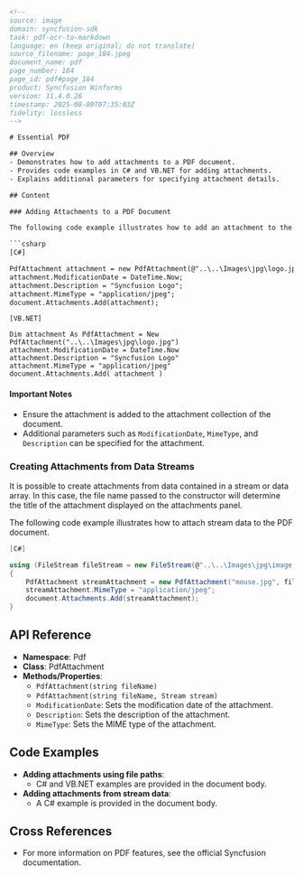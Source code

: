 ```html
<!-- 
source: image
domain: syncfusion-sdk
task: pdf-ocr-to-markdown
language: en (keep original; do not translate)
source_filename: page_184.jpeg
document_name: pdf
page_number: 184
page_id: pdf#page_184
product: Syncfusion Winforms
version: 11.4.0.26
timestamp: 2025-08-09T07:35:03Z
fidelity: lossless
-->

# Essential PDF

## Overview
- Demonstrates how to add attachments to a PDF document.
- Provides code examples in C# and VB.NET for adding attachments.
- Explains additional parameters for specifying attachment details.

## Content

### Adding Attachments to a PDF Document

The following code example illustrates how to add an attachment to the document.

```csharp
[C#]

PdfAttachment attachment = new PdfAttachment(@"..\..\Images\jpg\logo.jpg");
attachment.ModificationDate = DateTime.Now;
attachment.Description = "Syncfusion Logo";
attachment.MimeType = "application/jpeg";
document.Attachments.Add(attachment);
```

```vbnet
[VB.NET]

Dim attachment As PdfAttachment = New PdfAttachment("..\..\Images\jpg\logo.jpg")
attachment.ModificationDate = DateTime.Now
attachment.Description = "Syncfusion Logo"
attachment.MimeType = "application/jpeg"
document.Attachments.Add( attachment )
```

#### Important Notes
- Ensure the attachment is added to the attachment collection of the document.
- Additional parameters such as `ModificationDate`, `MimeType`, and `Description` can be specified for the attachment.

### Creating Attachments from Data Streams

It is possible to create attachments from data contained in a stream or data array. In this case, the file name passed to the constructor will determine the title of the attachment displayed on the attachments panel.

The following code example illustrates how to attach stream data to the PDF document.

```csharp
[C#]

using (FileStream fileStream = new FileStream(@"..\..\Images\jpg\image.jpg", FileMode.Open))
{
    PdfAttachment streamAttachment = new PdfAttachment("mouse.jpg", fileStream);
    streamAttachment.MimeType = "application/jpeg";
    document.Attachments.Add(streamAttachment);
}
```

## API Reference

- **Namespace**: Pdf
- **Class**: PdfAttachment
- **Methods/Properties**:
  - `PdfAttachment(string fileName)`
  - `PdfAttachment(string fileName, Stream stream)`
  - `ModificationDate`: Sets the modification date of the attachment.
  - `Description`: Sets the description of the attachment.
  - `MimeType`: Sets the MIME type of the attachment.

## Code Examples

- **Adding attachments using file paths**:
  - C# and VB.NET examples are provided in the document body.
- **Adding attachments from stream data**:
  - A C# example is provided in the document body.

## Cross References

- For more information on PDF features, see the official Syncfusion documentation.

<!-- tags: [pdf, attachment, document, c#, vb.net, stream, mime type] keywords: [PdfAttachment, modification date, description, MIME type, document.Attachments, stream attachment, C#, VB.NET] -->
```